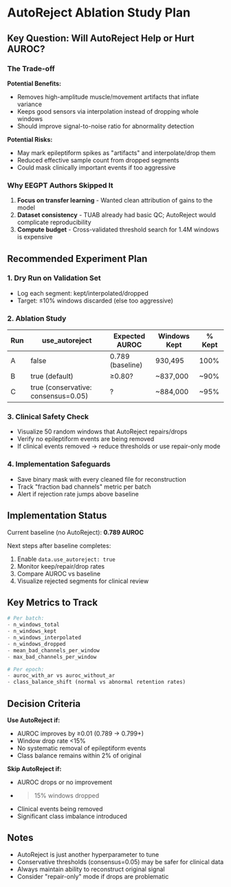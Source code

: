# AutoReject Ablation Study Plan

## Key Question: Will AutoReject Help or Hurt AUROC?

### The Trade-off

**Potential Benefits:**
- Removes high-amplitude muscle/movement artifacts that inflate variance
- Keeps good sensors via interpolation instead of dropping whole windows
- Should improve signal-to-noise ratio for abnormality detection

**Potential Risks:**
- May mark epileptiform spikes as "artifacts" and interpolate/drop them
- Reduced effective sample count from dropped segments
- Could mask clinically important events if too aggressive

### Why EEGPT Authors Skipped It

1. **Focus on transfer learning** - Wanted clean attribution of gains to the model
2. **Dataset consistency** - TUAB already had basic QC; AutoReject would complicate reproducibility
3. **Compute budget** - Cross-validated threshold search for 1.4M windows is expensive

## Recommended Experiment Plan

### 1. Dry Run on Validation Set
- Log each segment: kept/interpolated/dropped
- Target: ≤10% windows discarded (else too aggressive)

### 2. Ablation Study

| Run | use_autoreject | Expected AUROC | Windows Kept | % Kept |
|-----|----------------|----------------|--------------|--------|
| A | false | 0.789 (baseline) | 930,495 | 100% |
| B | true (default) | ≥0.80? | ~837,000 | ~90% |
| C | true (conservative: consensus=0.05) | ? | ~884,000 | ~95% |

### 3. Clinical Safety Check
- Visualize 50 random windows that AutoReject repairs/drops
- Verify no epileptiform events are being removed
- If clinical events removed → reduce thresholds or use repair-only mode

### 4. Implementation Safeguards
- Save binary mask with every cleaned file for reconstruction
- Track "fraction bad channels" metric per batch
- Alert if rejection rate jumps above baseline

## Implementation Status

Current baseline (no AutoReject): **0.789 AUROC**

Next steps after baseline completes:
1. Enable `data.use_autoreject: true`
2. Monitor keep/repair/drop rates
3. Compare AUROC vs baseline
4. Visualize rejected segments for clinical review

## Key Metrics to Track

```python
# Per batch:
- n_windows_total
- n_windows_kept
- n_windows_interpolated  
- n_windows_dropped
- mean_bad_channels_per_window
- max_bad_channels_per_window

# Per epoch:
- auroc_with_ar vs auroc_without_ar
- class_balance_shift (normal vs abnormal retention rates)
```

## Decision Criteria

**Use AutoReject if:**
- AUROC improves by ≥0.01 (0.789 → 0.799+)
- Window drop rate <15%
- No systematic removal of epileptiform events
- Class balance remains within 2% of original

**Skip AutoReject if:**
- AUROC drops or no improvement
- >15% windows dropped
- Clinical events being removed
- Significant class imbalance introduced

## Notes

- AutoReject is just another hyperparameter to tune
- Conservative thresholds (consensus=0.05) may be safer for clinical data
- Always maintain ability to reconstruct original signal
- Consider "repair-only" mode if drops are problematic